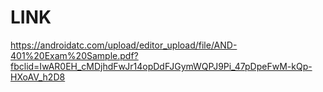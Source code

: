 # LINK

https://androidatc.com/upload/editor_upload/file/AND-401%20Exam%20Sample.pdf?fbclid=IwAR0EH_cMDjhdFwJr14opDdFJGymWQPJ9Pi_47pDpeFwM-kQp-HXoAV_h2D8
